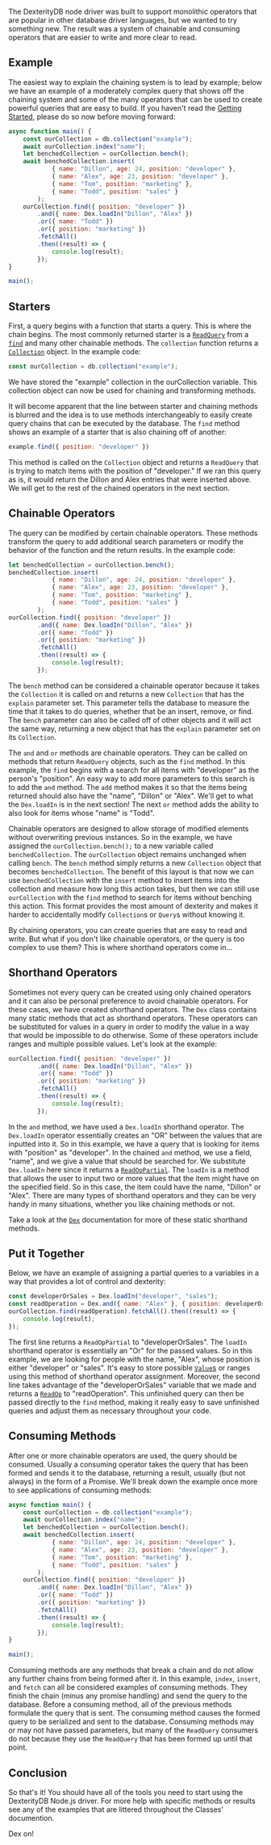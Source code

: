 <br>
The DexterityDB node driver was built to support monolithic operators that are popular in other database driver languages, but we wanted to try something new. The result was a system of chainable and consuming operators that are easier to write and more clear to read.

## Example
The easiest way to explain the chaining system is to lead by example; below we have an example of a moderately complex query that shows off the chaining system and some of the many operators that can be used to create powerful queries that are easy to build. If you haven't read the [Getting Started](./index.html), please do so now before moving forward:
```javascript
async function main() {
    const ourCollection = db.collection("example");
    await ourCollection.index("name");
    let benchedCollection = ourCollection.bench();
    await benchedCollection.insert(
            { name: "Dillon", age: 24, position: "developer" },
            { name: "Alex", age: 23, position: "developer" },
            { name: "Tom", position: "marketing" },
            { name: "Todd", position: "sales" }
        );
    ourCollection.find({ position: "developer" })
        .and({ name: Dex.loadIn("Dillon", "Alex" })
        .or({ name: "Todd" })
        .or({ position: "marketing" })
        .fetchAll()
        .then((result) => {
            console.log(result);
        });
}

main();
```

## Starters
First, a query begins with a function that starts a query. This is where the chain begins. The most commonly returned starter is a [```ReadQuery```](./ReadQuery.html) from a [```find```](./Collection.html#find) and many other chainable methods. The ```collection``` function returns a [```Collection```](./Collection.html) object. In the example code:
```javascript
const ourCollection = db.collection("example");
```
We have stored the "example" collection in the ourCollection variable. This collection object can now be used for chaining and transforming methods.

It will become apparent that the line between starter and chaining methods is blurred and the idea is to use methods interchangeably to easily create query chains that can be executed by the database. The ```find``` method shows an example of a starter that is also chaining off of another:
```javascript
example.find({ position: "developer" })
```
This method is called on the ```Collection``` object and returns a ```ReadQuery``` that is trying to match items with the position of "developer." If we ran this query as is, it would return the Dillon and Alex entries that were inserted above. We will get to the rest of the chained operators in the next section.

## Chainable Operators
The query can be modified by certain chainable operators. These methods transform the query to add additional search parameters or modify the behavior of the function and the return results. In the example code:
```javascript
let benchedCollection = ourCollection.bench();
benchedCollection.insert(
            { name: "Dillon", age: 24, position: "developer" },
            { name: "Alex", age: 23, position: "developer" },
            { name: "Tom", position: "marketing" },
            { name: "Todd", position: "sales" }
        );
ourCollection.find({ position: "developer" })
        .and({ name: Dex.loadIn("Dillon", "Alex" })
        .or({ name: "Todd" })
        .or({ position: "marketing" })
        .fetchAll()
        .then((result) => {
            console.log(result);
        });
```
The ```bench``` method can be considered a chainable operator because it takes the ```Collection``` it is called on and returns a new ```Collection``` that has the ```explain``` parameter set. This parameter tells the database to measure the time that it takes to do queries, whether that be an insert, remove, or find. The ```bench``` parameter can also be called off of other objects and it will act the same way, returning a new object that has the ```explain``` parameter set on its ```Collection```.

The ```and``` and ```or``` methods are chainable operators. They can be called on methods that return ```ReadQuery``` objects, such as the ```find``` method. In this example, the ```find``` begins with a search for all items with "developer" as the person's "position". An easy way to add more parameters to this search is to add the ```and``` method. The ```add``` method makes it so that the items being returned should also have the "name", "Dillon" or "Alex". We'll get to what the ```Dex.loadIn``` is in the next section! The next ```or``` method adds the ability to also look for items whose "name" is "Todd".

Chainable operators are designed to allow storage of modified elements without overwriting previous instances. So in the example, we have assigned the ```ourCollection.bench();``` to a new variable called ```benchedCollection```. The ```ourCollection``` object remains unchanged when calling ```bench```. The ```bench``` method simply returns a new ```Collection``` object that becomes ```benchedCollection```. The benefit of this layout is that now we can use ```benchedCollection``` with the ```insert``` method to insert items into the collection and measure how long this action takes, but then we can still use ```ourCollection``` with the ```find``` method to search for items without benching this action. This format provides the most amount of dexterity and makes it harder to accidentally modify ```Collection```s or ```Query```s without knowing it.

By chaining operators, you can create queries that are easy to read and write. But what if you don't like chainable operators, or the query is too complex to use them? This is where shorthand operators come in...

## Shorthand Operators
Sometimes not every query can be created using only chained operators and it can also be personal preference to avoid chainable operators. For these cases, we have created shorthand operators. The ```Dex``` class contains many static methods that act as shorthand operators. These operators can be substituted for values in a query in order to modify the value in a way that would be impossible to do otherwise. Some of these operators include ranges and multiple possible values. Let's look at the example:
```javascript
ourCollection.find({ position: "developer" })
        .and({ name: Dex.loadIn("Dillon", "Alex" })
        .or({ name: "Todd" })
        .or({ position: "marketing" })
        .fetchAll()
        .then((result) => {
            console.log(result);
        });
```
In the ```and``` method, we have used a ```Dex.loadIn``` shorthand operator. The ```Dex.loadIn``` operator essentially creates an "OR" between the values that are inputted into it. So in this example, we have a query that is looking for items with "position" as "developer". In the chained ```and``` method, we use a field, "name", and we give a value that should be searched for. We substitute ```Dex.loadIn``` here since it returns a [```ReadOpPartial```](./ReadOpPartial.html). The ```loadIn``` is a method that allows the user to input two or more values that the item might have on the specified field. So in this case, the item could have the name, "Dillon" or "Alex". There are many types of shorthand operators and they can be very handy in many situations, whether you like chaining methods or not.

Take a look at the [```Dex```](./Dex.html) documentation for more of these static shorthand methods.

## Put it Together
Below, we have an example of assigning a partial queries to a variables in a way that provides a lot of control and dexterity:
```javascript
const developerOrSales = Dex.loadIn("developer", "sales");
const readOperation = Dex.and({ name: "Alex" }, { position: developerOrSales });
ourCollection.find(readOperation).fetchAll().then((result) => {
    console.log(result);
});
```
The first line returns a ```ReadOpPartial``` to "developerOrSales". The ```loadIn``` shorthand operator is essentially an "Or" for the passed values. So in this example, we are looking for people with the name, "Alex", whose position is either "developer" or "sales". It's easy to store possible [```Value```s](./global.html#Value) or ranges using this method of shorthand operator assignment.
Moreover, the second line takes advantage of the "developerOrSales" variable that we made and returns a [```ReadOp```](./ReadQuery.html) to "readOperation". This unfinished query can then be passed directly to the ```find``` method, making it really easy to save unfinished queries and adjust them as necessary throughout your code.

## Consuming Methods
After one or more chainable operators are used, the query should be consumed. Usually a consuming operator takes the query that has been formed and sends it to the database, returning a result, usually (but not always) in the form of a Promise. We'll break down the example once more to see applications of consuming methods:
```javascript
async function main() {
    const ourCollection = db.collection("example");
    await ourCollection.index("name");
    let benchedCollection = ourCollection.bench();
    await benchedCollection.insert(
            { name: "Dillon", age: 24, position: "developer" },
            { name: "Alex", age: 23, position: "developer" },
            { name: "Tom", position: "marketing" },
            { name: "Todd", position: "sales" }
        );
    ourCollection.find({ position: "developer" })
        .and({ name: Dex.loadIn("Dillon", "Alex" })
        .or({ name: "Todd" })
        .or({ position: "marketing" })
        .fetchAll()
        .then((result) => {
            console.log(result);
        });
}

main();
```
Consuming methods are any methods that break a chain and do not allow any further chains from being formed after it. In this example, ```index```, ```insert```, and ```fetch``` can all be considered examples of consuming methods. They finish the chain (minus any promise handling) and send the query to the database. Before a consuming method, all of the previous methods formulate the query that is sent. The consuming method causes the formed query to be serialized and sent to the database. Consuming methods may or may not have passed parameters, but many of the ```ReadQuery``` consumers do not because they use the ```ReadQuery``` that has been formed up until that point.

## Conclusion
So that's it! You should have all of the tools you need to start using the DexterityDB Node.js driver. For more help with specific methods or results see any of the examples that are littered throughout the Classes' documention.

Dex on!